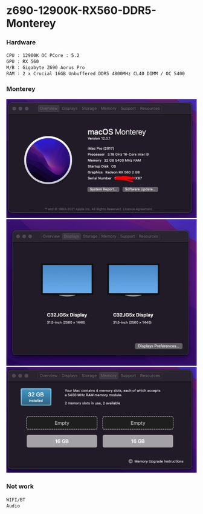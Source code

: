 # z690-12900K-RX560-DDR5-Monterey
### Hardware
```
CPU : 12900K OC PCore : 5.2
GPU : RX 560
M/B : Gigabyte Z690 Aorus Pro
RAM : 2 x Crucial 16GB Unbuffered DDR5 4800MHz CL40 DIMM / OC 5400
```

### Monterey

![Screenshot](Resources/1.jpg)
![Screenshot](Resources/2.jpg)
![Screenshot](Resources/3.jpg)

### Not work
```
WIFI/BT
Audio
```
